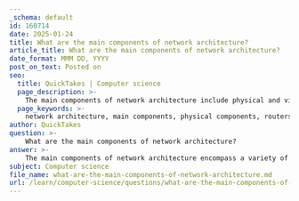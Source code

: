 ```yaml
---
_schema: default
id: 160714
date: 2025-01-24
title: What are the main components of network architecture?
article_title: What are the main components of network architecture?
date_format: MMM DD, YYYY
post_on_text: Posted on
seo:
  title: QuickTakes | Computer science
  page_description: >-
    The main components of network architecture include physical and virtual components, redundancy, fault tolerance, scalability, Quality of Service, security measures, protocols, and management tools, all working together to ensure a reliable and efficient network.
  page_keywords: >-
    network architecture, main components, physical components, routers, switches, cabling systems, virtual components, software-defined networking, redundancy, fault tolerance, scalability, Quality of Service, security, protocols, communication technologies, network management tools
author: QuickTakes
question: >-
    What are the main components of network architecture?
answer: >-
    The main components of network architecture encompass a variety of elements that work together to create a reliable and efficient network. Here are the key components:\n\n1. **Physical Components**: These are the tangible hardware elements that form the backbone of the network. They include:\n   - **Routers**: Devices that forward data packets between computer networks, directing traffic efficiently.\n   - **Switches**: Network devices that connect devices within a local area network (LAN) and manage data traffic.\n   - **Cabling Systems**: The physical cables (e.g., Ethernet cables, fiber optics) that connect devices and facilitate data transmission.\n\n2. **Virtual Components**: These include software-defined networking (SDN) and other virtual elements that manage network resources. They provide flexibility and control over the network infrastructure, allowing for dynamic adjustments to network configurations and performance optimization.\n\n3. **Redundancy**: This involves duplicating critical components within the network to ensure that if one component fails, another can take its place. Redundancy is essential for maintaining network availability and minimizing downtime.\n\n4. **Fault Tolerance**: A fault-tolerant network is designed to limit the impact of failures. This means that the network can continue to operate even when certain components fail, ensuring that services remain available to users.\n\n5. **Scalability**: The architecture should be able to grow and adapt to increasing demands. This includes the ability to add new devices and services without significant reconfiguration or downtime.\n\n6. **Quality of Service (QoS)**: Implementing QoS mechanisms ensures that critical applications receive the necessary bandwidth and low latency, which is essential for maintaining performance standards.\n\n7. **Security**: A reliable network architecture must incorporate robust security measures to protect against unauthorized access and cyber threats. This includes firewalls, intrusion detection systems, and encryption protocols.\n\n8. **Protocols and Communication Technologies**: These are the rules and standards that govern how data is transmitted across the network. They ensure interoperability between different devices and systems.\n\n9. **Network Management Tools**: These tools help monitor, manage, and optimize network performance, ensuring that the network operates efficiently and effectively.\n\nIn summary, a well-structured network architecture integrates these components to support an organization's operations, ensuring efficient communication, scalability, security, and business continuity.
subject: Computer science
file_name: what-are-the-main-components-of-network-architecture.md
url: /learn/computer-science/questions/what-are-the-main-components-of-network-architecture
---
```


&nbsp;
